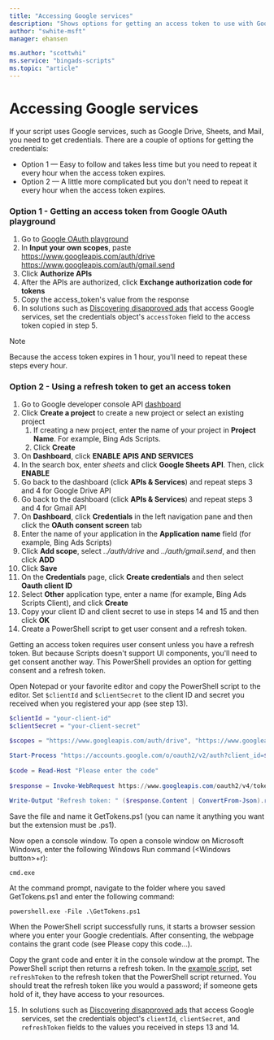 ```yaml
---
title: "Accessing Google services"
description: "Shows options for getting an access token to use with Google services."
author: "swhite-msft"
manager: ehansen

ms.author: "scottwhi"
ms.service: "bingads-scripts"
ms.topic: "article"
---
```


# Accessing Google services

If your script uses Google services, such as Google Drive, Sheets, and Mail, you need to get credentials. There are a couple of options for getting the credentials:

- Option 1 &mdash; Easy to follow and takes less time but you need to repeat it every hour when the access token expires.
- Option 2 &mdash; A little more complicated but you don't need to repeat it every hour when the access token expires.

### Option 1 - Getting an access token from Google OAuth playground

1. Go to [Google OAuth playground](https://developers.google.com/oauthplayground)
2. In **Input your own scopes**, paste https://www.googleapis.com/auth/drive https://www.googleapis.com/auth/gmail.send
3. Click **Authorize APIs** 
4. After the APIs are authorized, click **Exchange authorization code for tokens**
5. Copy the access_token's value from the response
6. In solutions such as [Discovering disapproved ads](../solutions/execute-in-parallel.md) that access Google services, set the credentials object's `accessToken` field to the access token copied in step 5.

> [!NOTE]
> Because the access token expires in 1 hour, you'll need to repeat these steps every hour.

### Option 2 - Using a refresh token to get an access token

1. Go to Google developer console API [dashboard](https://console.developers.google.com/apis/dashboard)
2. Click **Create a project** to create a new project or select an existing project  
   1. If creating a new project, enter the name of your project in **Project Name**. For example, Bing Ads Scripts.
   2. Click **Create**
3. On **Dashboard**, click **ENABLE APIS AND SERVICES**
4. In the search box, enter *sheets* and click **Google Sheets API**. Then, click **ENABLE**
5. Go back to the dashboard (click **APIs & Services**) and repeat steps 3 and 4 for Google Drive API
6. Go back to the dashboard (click **APIs & Services**) and repeat steps 3 and 4 for Gmail API
7. On **Dashboard**, click **Credentials** in the left navigation pane and then click the **OAuth consent screen** tab
8. Enter the name of your application in the **Application name** field (for example, Bing Ads Scripts)
9. Click **Add scope**, select *../auth/drive* and *../auth/gmail.send*, and then click **ADD**
10. Click **Save**
11. On the **Credentials** page, click **Create credentials** and then select **Oauth client ID**
12. Select **Other** application type, enter a name (for example, Bing Ads Scripts Client), and click **Create**
13. Copy your client ID and client secret to use in steps 14 and 15 and then click **OK**
14. Create a PowerShell script to get user consent and a refresh token.  
   
  Getting an access token requires user consent unless you have a refresh token. But because Scripts doesn't support UI components, you'll need to get consent another way. This PowerShell provides an option for getting consent and a refresh token.  
   
  Open Notepad or your favorite editor and copy the PowerShell script to the editor. Set `$clientId` and `$clientSecret` to the client ID and secret you received when you registered your app (see step 13).  
   
  ```powershell
  $clientId = "your-client-id"
  $clientSecret = "your-client-secret"
  
  $scopes = "https://www.googleapis.com/auth/drive", "https://www.googleapis.com/auth/gmail.send"
  
  Start-Process "https://accounts.google.com/o/oauth2/v2/auth?client_id=$clientId&scope=$([string]::Join("%20", $scopes))&access_type=offline&response_type=code&redirect_uri=urn:ietf:wg:oauth:2.0:oob"    
   
  $code = Read-Host "Please enter the code"
     
  $response = Invoke-WebRequest https://www.googleapis.com/oauth2/v4/token -ContentType application/x-www-form-urlencoded -Method POST -Body "client_id=$clientid&client_secret=$clientSecret&redirect_uri=urn:ietf:wg:oauth:2.0:oob&code=$code&grant_type=authorization_code"
    
  Write-Output "Refresh token: " ($response.Content | ConvertFrom-Json).refresh_token 
  ```  
   
  Save the file and name it GetTokens.ps1 (you can name it anything you want but the extension must be .ps1).  
   
  Now open a console window. To open a console window on Microsoft Windows, enter the following Windows Run command (\<Windows button>+r):  
   
  ```
  cmd.exe
  ```  
   
  At the command prompt, navigate to the folder where you saved GetTokens.ps1 and enter the following command:  
   
  ```
  powershell.exe -File .\GetTokens.ps1
  ```  
   
  When the PowerShell script successfully runs, it starts a browser session where you enter your Google credentials. After consenting, the webpage contains the grant code (see Please copy this code...).  
     
  Copy the grant code and enter it in the console window at the prompt. The PowerShell script then returns a refresh token. In the [example script](#example-script), set `refreshToken` to the refresh token that the PowerShell script returned. You should treat the refresh token like you would a password; if someone gets hold of it, they have access to your resources.  
  
15. In solutions such as [Discovering disapproved ads](../solutions/execute-in-parallel.md) that access Google services, set the credentials object's `clientId`, `clientSecret`, and `refreshToken` fields to the values you received in steps 13 and 14.


